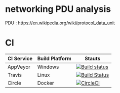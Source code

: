 # networking PDU analysis 

PDU : https://en.wikipedia.org/wiki/protocol_data_unit

# CI
| CI Service | Build Platform | Stauts                                                                                                                                         |
| ---------- | -------------- | ---------------------------------------------------------------------------------------------------------------------------------------------- |
| AppVeyor   | Windows        | [![Build status](https://ci.appveyor.com/api/projects/status/1yvioftypfn3vi48?svg=true)](https://ci.appveyor.com/project/linianhui/networking) |
| Travis     | Linux          | [![Build Status](https://travis-ci.org/linianhui/networking.svg?branch=master)](https://travis-ci.org/linianhui/networking)                    |
| Circle     | Docker         | [![CircleCI](https://circleci.com/gh/linianhui/networking.svg?style=svg)](https://circleci.com/gh/linianhui/networking)                        |
